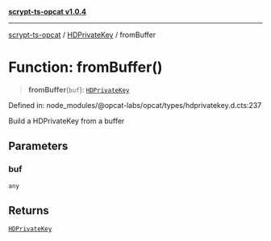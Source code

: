 [**scrypt-ts-opcat v1.0.4**](../../../README.md)

***

[scrypt-ts-opcat](../../../README.md) / [HDPrivateKey](../README.md) / fromBuffer

# Function: fromBuffer()

> **fromBuffer**(`buf`): [`HDPrivateKey`](../../../classes/HDPrivateKey.md)

Defined in: node\_modules/@opcat-labs/opcat/types/hdprivatekey.d.cts:237

Build a HDPrivateKey from a buffer

## Parameters

### buf

`any`

## Returns

[`HDPrivateKey`](../../../classes/HDPrivateKey.md)
